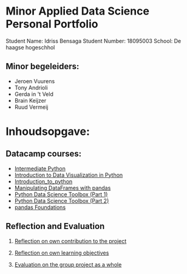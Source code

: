 # Minor Applied Data Science Personal Portfolio


Student Name: Idriss Bensaga
Student Number: 18095003
School: De haagse hogeschhol

## Minor begeleiders:

* Jeroen Vuurens
* Tony Andrioli
* Gerda in 't Veld
* Brain Keijzer
* Ruud Vermeij


# Inhoudsopgave:

## Datacamp courses:

* [Intermediate Python](https://github.com/idrissbensaga/-AppliedDataScience/blob/main/DataCamp/Intermediate%20Python.pdf)
* [Introduction to Data Visualization in Python](https://github.com/idrissbensaga/-AppliedDataScience/blob/main/DataCamp/Introduction%20to%20Data%20Visualization%20in%20Python.pdf)
* [Introduction_to_python](https://github.com/idrissbensaga/-AppliedDataScience/blob/main/DataCamp/Introduction_to_python.pdf)
* [Manipulating DataFrames with pandas](https://github.com/idrissbensaga/-AppliedDataScience/blob/main/DataCamp/Manipulating%20DataFrames%20with%20pandas.pdf)
* [Python Data Science Toolbox (Part 1)](https://github.com/idrissbensaga/-AppliedDataScience/blob/main/DataCamp/Python%20Data%20Science%20Toolbox%20(Part%201).pdf)
* [Python Data Science Toolbox (Part 2)](https://github.com/idrissbensaga/-AppliedDataScience/blob/main/DataCamp/Python%20Data%20Science%20Toolbox%20(Part%202).pdf)
* [pandas Foundations](https://github.com/idrissbensaga/-AppliedDataScience/blob/main/DataCamp/pandas%20Foundations.pdf)

## Reflection and Evaluation

1. [Reflection on own contribution to the project](https://github.com/idrissbensaga/-AppliedDataScience/blob/main/Reflection%20and%20evaluation/Reflection%20on%20own%20contribution%20to%20the%20project.md)

2. [Reflection on own learning objectives](https://github.com/idrissbensaga/-AppliedDataScience/blob/main/Reflection%20and%20evaluation/Reflection%20on%20own%20learning%20objectives.md)

3. [Evaluation on the group project as a whole](https://github.com/idrissbensaga/-AppliedDataScience/blob/main/Reflection%20and%20evaluation/Evaluation%20on%20the%20group%20project%20as%20a%20whole.md)
